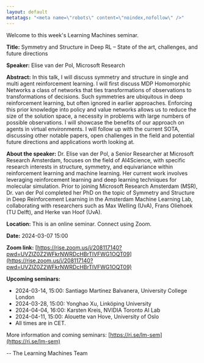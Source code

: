 ```yaml
---
layout: default
metatags: "<meta name=\"robots\" content=\"noindex,nofollow\" />"
---
```

Welcome to this week's Learning Machines seminar.

**Title:** Symmetry and Structure in Deep RL – State of the art, challenges, and future directions

**Speaker:** Elise van der Pol, Microsoft Research

**Abstract:** In this talk, I will discuss symmetry and structure in single and multi agent reinforcement learning. I will first discuss MDP Homomorphic Networks a class of networks that ties transformations of observations to transformations of  decisions. Such symmetries are ubiquitous in deep reinforcement learning, but often ignored in earlier approaches. Enforcing this prior knowledge into policy and value networks allows us to reduce the size of the solution space, a necessity in problems with large numbers of possible observations. I will showcase the benefits of our approach on agents in virtual environments. I will follow up with the current SOTA, discussing other notable papers, open challenges in the field and potential future directions and applications worth looking at.

**About the speaker:** Dr. Elise van der Pol, a Senior Researcher at Microsoft Research Amsterdam, focuses on the field of AI4Science, with specific research interests in structure, symmetry, and equivariance within reinforcement learning and machine learning. Her current work involves leveraging reinforcement learning and deep learning techniques for molecular simulation. Prior to joining Microsoft Research Amsterdam (MSR), Dr. van der Pol completed her PhD on the topic of Symmetry and Structure in Deep Reinforcement Learning in the Amsterdam Machine Learning Lab, collaborating with researchers such as Max Welling (UvA), Frans Oliehoek (TU Delft), and Herke van Hoof (UvA).

**Location:** This is an online seminar. Connect using Zoom.

**Date:** 2024-03-07 15:00

**Zoom link:** [https://rise.zoom.us/j/208117140?pwd=UVZIZ0Z2WFkrNWRDcHBrTlVFWG1OQT09](https://rise.zoom.us/j/208117140?pwd=UVZIZ0Z2WFkrNWRDcHBrTlVFWG1OQT09)

**Upcoming seminars:**

* 2024-03-14, 15:00: Santiago Martinez Balvanera, University College London
* 2024-03-28, 15:00: Yonghao Xu, Linköping University
* 2024-04-04, 16:00: Karsten Kreis, NVIDIA Toronto AI Lab
* 2024-04-11, 15:00: Alouette van Hove, University of Oslo
* All times are in CET.

More information and coming seminars: [https://ri.se/lm-sem](https://ri.se/lm-sem)

-- The Learning Machines Team

